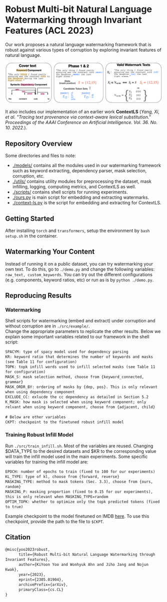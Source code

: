# Robust Multi-bit Natural Language Watermarking through Invariant Features (ACL 2023)
Our work proposes a natural language watermarking framework that is robust against various types of corruption by 
exploring invariant features of natural language. 

![Figure1](visualization/fig/fig1.png)

It also includes our implementation of an earlier work **ContextLS** 
(*Yang, Xi, et al. "Tracing text provenance via context-aware lexical substitution." 
Proceedings of the AAAI Conference on Artificial Intelligence. Vol. 36. No. 10. 2022.*).

## Repository Overview
Some directories and files to note: 
- [./models/](models) contains all the modules used in our watermarking framework such as 
keyword extracting, dependency parser, mask selection, corruption, etc.
- [./utils/](utils) contains utility modules for preprocessing the dataset, mask infilling, 
logging, computing metrics, and ContextLS as well. 
- [./scripts/](scripts) contains shell scripts for running experiments.
- [./ours.py](ours.py) is main script for embedding and extracting watermarks. 
- [./context-ls.py](context-ls.py) is the script for embedding and extracting for ContextLS.


## Getting Started 
After installing `torch` and `transformers`, setup the environment by 
`bash setup.sh` in the container. <br>


## Watermarking Your Content
Instead of running it on a public dataset, you can try watermarking your own text.
To do this, go to `./demo.py` and change the following variables:
`
raw_text, custom_keywords
`.
You can try out the different configurations (e.g. components, keyword ratios, etc)
or run as is by `python ./demo.py`.

## Reproducing Results
### Watermarking
Shell scripts for watermarking (embed and extract) under corruption and without corruption 
are in `./src/example/`.<br />
Change the appropriate parameters to replicate the other results. 
Below we explain some important variables related to our framework in the shell script: <br>
```
SPACYM: type of spacy model used for dependency parsing
KR: keyword ratio that determines the number of keywords and masks (see Table 11 for configuration)
TOPK: topk infill words used to infill selected masks (see Table 11 for configuration)
MASK_S: mask selection method, choose from {keyword_connected, grammar}
MASK_ORDR_BY: ordering of masks by {dep, pos}. This is only relevant when using dependency component
EXCLUDE_CC: exlucde the cc dependency as detailed in Section 5.2
K_MASK: how mask is selected when using keyword component; only relvant when using keyword component, choose from {adjacent, child} 

# Below are other variables
CKPT: checkpoint to the finetuned robust infill model 
```
### Training Robust Infill Model 
Run `./src/train_infill.sh`. Most of the variables are reused. Changing $DATA_TYPE to the desired datasets
and $KR to the corresponding value will train the infill model used in the main experiments.
Some specific variables for training the infill model are:
```
EPOCH: number of epochs to train (fixed to 100 for our experiments)
KL_TYPE: type of kl, choose from {forward, reverse}
MASKING_TYPE: method to mask tokens (Sec. 3.3), choose from {ours, random}
MASKING_P: masking proportion (fixed to 0.15 for our experiments), this is only relevant when MASKING_TYPE=random
OPTIM_TOPK: whether to optimize only the topk predicted tokens (fixed to true) 
```

Example checkpoint to the model finetuned on IMDB [here](https://drive.google.com/file/d/1Tibqqm5QnkDAM6mPqcqKiqfN1K3k5fpE/view?usp=share_link).
To use this checkpoint, provide the path to the file to `$CKPT`.



## Citation 
```
@misc{yoo2023robust,
      title={Robust Multi-bit Natural Language Watermarking through Invariant Features}, 
      author={KiYoon Yoo and Wonhyuk Ahn and Jiho Jang and Nojun Kwak},
      year={2023},
      eprint={2305.01904},
      archivePrefix={arXiv},
      primaryClass={cs.CL}
}
```
